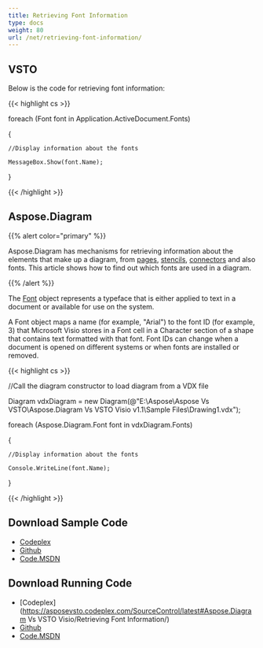 ```yaml
---
title: Retrieving Font Information
type: docs
weight: 80
url: /net/retrieving-font-information/
---
```


## **VSTO**
Below is the code for retrieving font information:

{{< highlight cs >}}

  foreach (Font font in Application.ActiveDocument.Fonts)

 {

    //Display information about the fonts

    MessageBox.Show(font.Name);

 }

{{< /highlight >}}
## **Aspose.Diagram**
{{% alert color="primary" %}} 

Aspose.Diagram has mechanisms for retrieving information about the elements that make up a diagram, from [pages](/pages/createpage.action?spaceKey=diagramnet&title=Retrieving+Page+Information&linkCreation=true&fromPageId=18354903), [stencils](/pages/createpage.action?spaceKey=diagramnet&title=Retrieving+Master+Information&linkCreation=true&fromPageId=18354903), [connectors](/diagram/net/retrieving-connector-information-html/) and also fonts. This article shows how to find out which fonts are used in a diagram.

{{% /alert %}} 

The [Font](/pages/createpage.action?spaceKey=diagramnet&title=Font+Class&linkCreation=true&fromPageId=18354903) object represents a typeface that is either applied to text in a document or available for use on the system.

A Font object maps a name (for example, "Arial") to the font ID (for example, 3) that Microsoft Visio stores in a Font cell in a Character section of a shape that contains text formatted with that font. Font IDs can change when a document is opened on different systems or when fonts are installed or removed.

{{< highlight cs >}}

  //Call the diagram constructor to load diagram from a VDX file

 Diagram vdxDiagram = new Diagram(@"E:\Aspose\Aspose Vs VSTO\Aspose.Diagram Vs VSTO Visio v1.1\Sample Files\Drawing1.vdx");

 foreach (Aspose.Diagram.Font font in vdxDiagram.Fonts)

 {

    //Display information about the fonts

    Console.WriteLine(font.Name);

 }

{{< /highlight >}}
## **Download Sample Code**
- [Codeplex](https://asposevsto.codeplex.com/releases/view/617141)
- [Github](https://github.com/aspose-diagram/Aspose.Diagram-for-.NET/releases/tag/AsposeDiagramVsVSTOv1.1)
- [Code.MSDN](https://code.msdn.microsoft.com/AsposeDiagram-Vs-VSTO-fb086932)
## **Download Running Code**
- [Codeplex](https://asposevsto.codeplex.com/SourceControl/latest#Aspose.Diagram Vs VSTO Visio/Retrieving Font Information/)
- [Github](https://github.com/aspose-diagram/Aspose.Diagram-for-.NET/tree/master/Plugins/Aspose.Diagram%20Vs%20VSTO%20Visio/Code%20Comparison%20of%20Common%20Features/Retrieving%20Font%20Information)
- [Code.MSDN](https://code.msdn.microsoft.com/AsposeDiagram-Vs-VSTO-fb086932/view/SourceCode#content)
